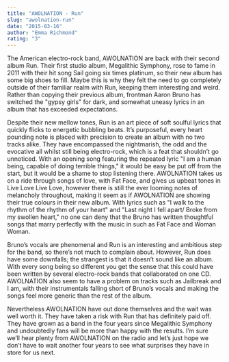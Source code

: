 ```yaml
---
title: "AWOLNATION - Run"
slug: "awolnation-run"
date: "2015-03-16"
author: "Emma Richmond"
rating: "3"
---
```


The American electro-rock band, AWOLNATION are back with their second album Run. Their first studio album, Megalithic Symphony, rose to fame in 2011 with their hit song Sail going six times platinum, so their new album has some big shoes to fill. Maybe this is why they felt the need to go completely outside of their familiar realm with Run, keeping them interesting and weird. Rather than copying their previous album, frontman Aaron Bruno has switched the "gypsy girls" for dark, and somewhat uneasy lyrics in an album that has exceeded expectations.

Despite their new mellow tones, Run is an art piece of soft soulful lyrics that quickly flicks to energetic bubbling beats. It’s purposeful, every heart pounding note is placed with precision to create an album with no two tracks alike. They have encompassed the nightmarish, the odd and the evocative all whilst still being electro-rock, which is a feat that shouldn’t go unnoticed. With an opening song featuring the repeated lyric "I am a human being, capable of doing terrible things," it would be easy be put off from the start, but it would be a shame to stop listening there. AWOLNATION takes us on a ride through songs of love, with Fat Face, and gives us upbeat tones in Live Love Live Love, however there is still the ever looming notes of melancholy throughout, making it seem as if AWOLNATION are showing their true colours in their new album. With lyrics such as "I walk to the rhythm of the rhythm of your heart" and "Last night I fell apart/ Broke from my swollen heart," no one can deny that the Bruno has written thoughtful songs that marry perfectly with the music in such as Fat Face and Woman Woman.

Bruno’s vocals are phenomenal and Run is an interesting and ambitious step for the band, so there’s not much to complain about. However, Run does have some downfalls; the strangest is that it doesn’t sound like an album. With every song being so different you get the sense that this could have been written by several electro-rock bands that collaborated on one CD. AWOLNATION also seem to have a problem on tracks such as Jailbreak and I am, with their instrumentals falling short of Bruno’s vocals and making the songs feel more generic than the rest of the album.

Nevertheless AWOLNATION have out done themselves and the wait was well worth it. They have taken a risk with Run that has definitely paid off. They have grown as a band in the four years since Megalithic Symphony and undoubtedly fans will be more than happy with the results. I’m sure we’ll hear plenty from AWOLNATION on the radio and let’s just hope we don’t have to wait another four years to see what surprises they have in store for us next.
